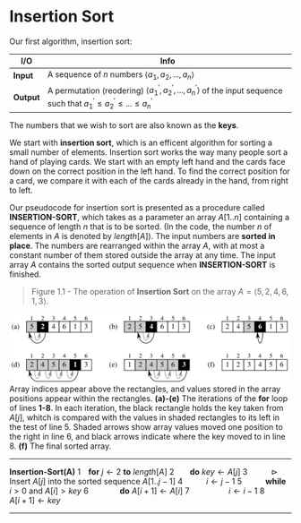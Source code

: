 # Insertion Sort

Our first algorithm, insertion sort:

| I/O | Info |
|-----|------|
|**Input**| A sequence of $n$ numbers $\langle a_{1}, a_{2}, ..., a_{n}\rangle$
|**Output**| A permutation (reodering) $\langle a_{1}^{'}, a_{2}^{'}, ..., a_{n}^{'}\rangle$ of the input sequence such that $a_{1}^{'} \le a_{2}^{'} \le ... \le a_{n}^{'}$

The numbers that we wish to sort are also known as the __keys__.

We start with __insertion sort__, which is an efficent algorithm for sorting a small number of elements. Insertion sort works the way many people sort a hand of playing cards. We start with an empty left hand and the cards face down on the correct position in the left hand. To find the correct position for a card, we compare it with each of the cards already in the hand, from right to left.

Our pseudocode for insertion sort is presented as a procedure called __INSERTION-SORT__, which takes as a parameter an array $A[1..n]$ containing a sequence of length $n$ that is to be sorted. (In the code, the number $n$ of elements in $A$ is denoted by $length[A]$). The input numbers are __sorted in place__. The numbers are rearranged within the array $A$, with at most a constant number of them stored outside the array at any time. The input array $A$ contains the sorted output sequence when __INSERTION-SORT__ is finished.

> Figure 1.1 - The operation of __Insertion Sort__ on the array $A = \langle 5, 2, 4, 6, 1, 3 \rangle$.
<img align="left" src="https://github.com/romuro-pauliv/Algorithms/blob/main/a1%20-%20Insertion%20Sort/static/Insertion%20Sort.png?raw=true" alt="Insertion Sort" width="500"/>

Array indices appear above the rectangles, and values stored in the array positions appear within the rectangles. __(a)-(e)__ The iterations of the __for__ loop of lines __1-8__. In each iteration, the black rectangle holds the key taken from $A[j]$, whitch is compared with the values in shaded rectangles to its left in the test of line 5. Shaded arrows show array values moved one position to the right in line 6, and black arrows indicate where the key moved to in line 8. __(f)__ The final sorted array.

---

__Insertion-Sort(A)__
1&emsp;__for__ $j \leftarrow 2$ __to__ $length[A]$
2&emsp;&emsp;__do__ $key \leftarrow A[j]$
3&emsp;&emsp;&emsp;$\triangleright$ Insert $A[j]$ into the sorted sequence $A[1..j-1]$
4&emsp;&emsp;&emsp;$i \leftarrow j - 1$
5&emsp;&emsp;&emsp;__while__ $i > 0$ and $A[i] > key$
6&emsp;&emsp;&emsp;&emsp;__do__ $A[i+1] \leftarrow A[i]$
7&emsp;&emsp;&emsp;&emsp;&emsp;$i \leftarrow i - 1$
8&emsp;&emsp;&emsp;$A[i + 1] \leftarrow key$

---
